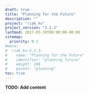 ```yaml
---
draft: true
title: "Planning for the Future"
description: ""
project: "riak_kv"
project_version: "2.2.3"
lastmod: 2017-03-30T00:00:00-00:00
sitemap:
  priority: 0.1
#menu:
#  riak_kv-2.2.3:
#    name: "Planning for the Future"
#    identifier: "planning_future"
#    weight: 106
#    parent: "planning"
toc: true
---
```


**TODO: Add content**

